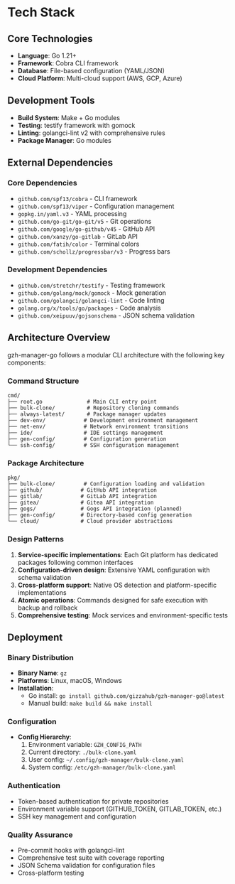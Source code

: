 # Tech Stack

## Core Technologies
- **Language**: Go 1.21+
- **Framework**: Cobra CLI framework
- **Database**: File-based configuration (YAML/JSON)
- **Cloud Platform**: Multi-cloud support (AWS, GCP, Azure)

## Development Tools
- **Build System**: Make + Go modules
- **Testing**: testify framework with gomock
- **Linting**: golangci-lint v2 with comprehensive rules
- **Package Manager**: Go modules

## External Dependencies
### Core Dependencies
- `github.com/spf13/cobra` - CLI framework
- `github.com/spf13/viper` - Configuration management
- `gopkg.in/yaml.v3` - YAML processing
- `github.com/go-git/go-git/v5` - Git operations
- `github.com/google/go-github/v45` - GitHub API
- `github.com/xanzy/go-gitlab` - GitLab API
- `github.com/fatih/color` - Terminal colors
- `github.com/schollz/progressbar/v3` - Progress bars

### Development Dependencies
- `github.com/stretchr/testify` - Testing framework
- `github.com/golang/mock/gomock` - Mock generation
- `github.com/golangci/golangci-lint` - Code linting
- `golang.org/x/tools/go/packages` - Code analysis
- `github.com/xeipuuv/gojsonschema` - JSON schema validation

## Architecture Overview

gzh-manager-go follows a modular CLI architecture with the following key components:

### Command Structure
```
cmd/
├── root.go              # Main CLI entry point
├── bulk-clone/          # Repository cloning commands
├── always-latest/       # Package manager updates
├── dev-env/            # Development environment management
├── net-env/            # Network environment transitions
├── ide/                # IDE settings management
├── gen-config/         # Configuration generation
└── ssh-config/         # SSH configuration management
```

### Package Architecture
```
pkg/
├── bulk-clone/         # Configuration loading and validation
├── github/            # GitHub API integration
├── gitlab/            # GitLab API integration
├── gitea/             # Gitea API integration
├── gogs/              # Gogs API integration (planned)
├── gen-config/        # Directory-based config generation
└── cloud/             # Cloud provider abstractions
```

### Design Patterns
1. **Service-specific implementations**: Each Git platform has dedicated packages following common interfaces
2. **Configuration-driven design**: Extensive YAML configuration with schema validation
3. **Cross-platform support**: Native OS detection and platform-specific implementations
4. **Atomic operations**: Commands designed for safe execution with backup and rollback
5. **Comprehensive testing**: Mock services and environment-specific tests

## Deployment

### Binary Distribution
- **Binary Name**: `gz`
- **Platforms**: Linux, macOS, Windows
- **Installation**:
  - Go install: `go install github.com/gizzahub/gzh-manager-go@latest`
  - Manual build: `make build && make install`

### Configuration
- **Config Hierarchy**:
  1. Environment variable: `GZH_CONFIG_PATH`
  2. Current directory: `./bulk-clone.yaml`
  3. User config: `~/.config/gzh-manager/bulk-clone.yaml`
  4. System config: `/etc/gzh-manager/bulk-clone.yaml`

### Authentication
- Token-based authentication for private repositories
- Environment variable support (GITHUB_TOKEN, GITLAB_TOKEN, etc.)
- SSH key management and configuration

### Quality Assurance
- Pre-commit hooks with golangci-lint
- Comprehensive test suite with coverage reporting
- JSON Schema validation for configuration files
- Cross-platform testing
